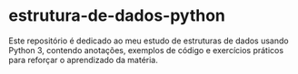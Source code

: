 # estrutura-de-dados-python
Este repositório é dedicado ao meu estudo de estruturas de dados usando Python 3, contendo anotações, exemplos de código e exercícios práticos para reforçar o aprendizado da matéria.
